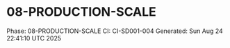 # 08-PRODUCTION-SCALE
Phase: 08-PRODUCTION-SCALE
CI: CI-SD001-004
Generated: Sun Aug 24 22:41:10 UTC 2025

